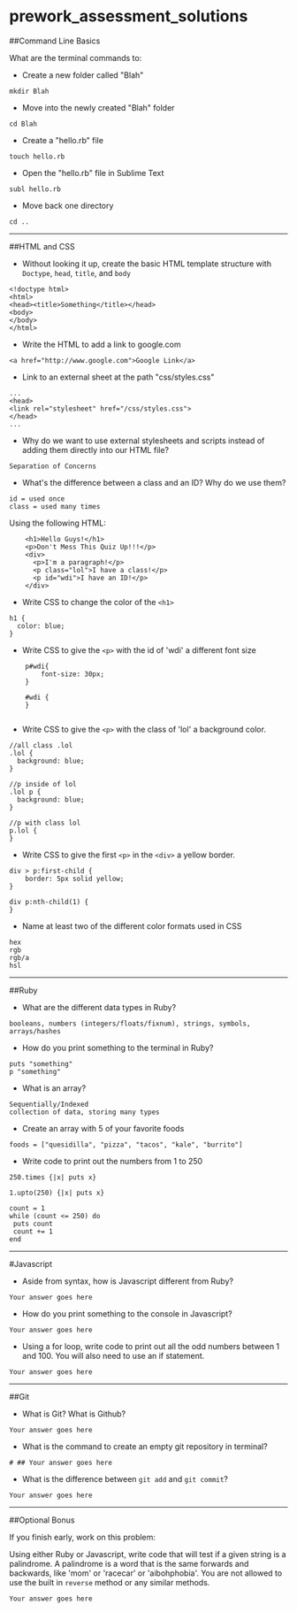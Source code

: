 prework_assessment_solutions
============================

##Command Line Basics

What are the terminal commands to:

* Create a new folder called "Blah"

```
mkdir Blah
```
* Move into the newly created "Blah" folder

```
cd Blah
```
* Create a "hello.rb" file

```
touch hello.rb
```

* Open the "hello.rb" file in Sublime Text

```
subl hello.rb
```

* Move back one directory

```
cd ..
```

*** 

##HTML and CSS

* Without looking it up, create the basic HTML template structure with `Doctype`, `head`, `title`, and `body`

```
<!doctype html>
<html>
<head><title>Something</title></head>
<body>
</body>
</html>
```

* Write the HTML to add a link to google.com

```
<a href="http://www.google.com">Google Link</a>

```

* Link to an external sheet at the path "css/styles.css"

```
...
<head>
<link rel="stylesheet" href="/css/styles.css">
</head>
...
```

* Why do we want to use external stylesheets and scripts instead of adding them directly into our HTML file?

```
Separation of Concerns
```

* What's the difference between a class and an ID?  Why do we use them?

```
id = used once
class = used many times

```

Using the following HTML: 

```
	<h1>Hello Guys!</h1>
	<p>Don't Mess This Quiz Up!!!</p>
	<div>
	  <p>I'm a paragraph!</p>
	  <p class="lol">I have a class!</p>
	  <p id="wdi">I have an ID!</p>
	</div>

```

* Write CSS to change the color of the `<h1>`

```
h1 {
  color: blue;
}
```

* Write CSS to give the `<p>` with the id of 'wdi' a different font size

```
	p#wdi{
		font-size: 30px;
	}
	
	#wdi {
	}
	
```

* Write CSS to give the `<p>` with the class of 'lol' a background color.

```
//all class .lol
.lol {
  background: blue;
}

//p inside of lol
.lol p {
  background: blue;
}

//p with class lol
p.lol {
}

```

* Write CSS to give the first `<p>` in the `<div>` a yellow border.

```
div > p:first-child {
	border: 5px solid yellow;
}

div p:nth-child(1) {
}

```

* Name at least two of the different color formats used in CSS

```
hex
rgb
rgb/a
hsl
```

***

##Ruby

* What are the different data types in Ruby?

```
booleans, numbers (integers/floats/fixnum), strings, symbols, arrays/hashes
```

* How do you print something to the terminal in Ruby?

```
puts "something"
p "something"

```

* What is an array?

```
Sequentially/Indexed
collection of data, storing many types
```

* Create an array with 5 of your favorite foods

```
foods = ["quesidilla", "pizza", "tacos", "kale", "burrito"]
```

* Write code to print out the numbers from 1 to 250

```
250.times {|x| puts x}

1.upto(250) {|x| puts x}

count = 1
while (count <= 250) do
 puts count
 count += 1
end

```

***

#Javascript

* Aside from syntax, how is Javascript different from Ruby? 

```
Your answer goes here
```

* How do you print something to the console in Javascript?

```
Your answer goes here
```

* Using a for loop, write code to print out all the odd numbers between 1 and 100.  You will also need to use an if statement.

```
Your answer goes here
```

***

##Git

* What is Git?  What is Github?

```
Your answer goes here
```

* What is the command to create an empty git repository in terminal?

```
# ## Your answer goes here
```

* What is the difference between `git add` and `git commit`?

```
Your answer goes here
```

***


##Optional Bonus

If you finish early, work on this problem:

Using either Ruby or Javascript, write code that will test if a given string is a palindrome.  A palindrome is a word that is the same forwards and backwards, like 'mom' or 'racecar' or 'aibohphobia'.  You are not allowed to use the built in `reverse` method or any similar methods.

```
Your answer goes here
```





